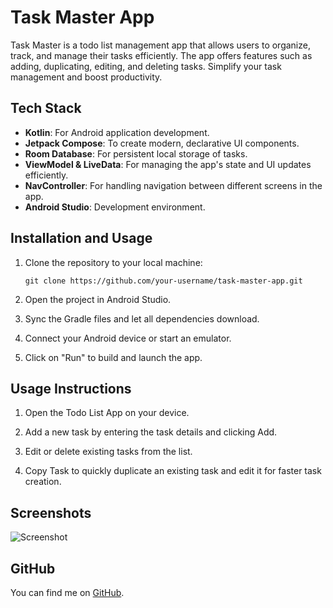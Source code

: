 # Task Master App
Task Master is a todo list management app that allows users to organize, track, and manage their tasks efficiently. The app offers features such as adding, duplicating, editing, and deleting tasks. Simplify your task management and boost productivity.

## Tech Stack

- **Kotlin**: For Android application development.
- **Jetpack Compose**: To create modern, declarative UI components.
- **Room Database**: For persistent local storage of tasks.
- **ViewModel & LiveData**: For managing the app's state and UI updates efficiently.
- **NavController**: For handling navigation between different screens in the app.
- **Android Studio**: Development environment.

## Installation and Usage

1. Clone the repository to your local machine:  
   ```
   git clone https://github.com/your-username/task-master-app.git
   ```

2. Open the project in Android Studio.

3. Sync the Gradle files and let all dependencies download.

4. Connect your Android device or start an emulator.

5. Click on "Run" to build and launch the app.

## Usage Instructions

1. Open the Todo List App on your device.

2. Add a new task by entering the task details and clicking Add.

3. Edit or delete existing tasks from the list.

4. Copy Task to quickly duplicate an existing task and edit it for faster task creation.

## Screenshots

![Screenshot](images/task-master-app.png)

## GitHub

You can find me on [GitHub](https://github.com/sayan0328).